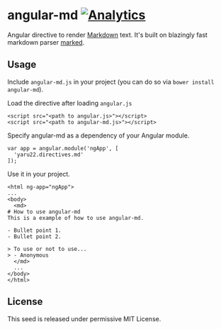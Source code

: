 # angular-md [![Analytics](https://ga-beacon.appspot.com/UA-2694988-7/angular-md/readme?pixel)](https://github.com/yaru22/angular-md)
Angular directive to render [Markdown](http://daringfireball.net/projects/markdown/) text. It's built on blazingly fast markdown parser [marked](https://github.com/chjj/marked).

## Usage
Include `angular-md.js` in your project (you can do so via `bower install angular-md`).

Load the directive after loading `angular.js`

```
<script src="<path to angular.js>"></script>
<script src="<path to angular-md.js>"></script>
```

Specify angular-md as a dependency of your Angular module.

```
var app = angular.module('ngApp', [
  'yaru22.directives.md'
]);
```

Use it in your project.

```
<html ng-app="ngApp">
...
<body>
  <md>
# How to use angular-md
This is a example of how to use angular-md.

- Bullet point 1.
- Bullet point 2.

> To use or not to use...
> - Anonymous
  </md>
  ...
</body>
</html>
```

## License
This seed is released under permissive MIT License.

